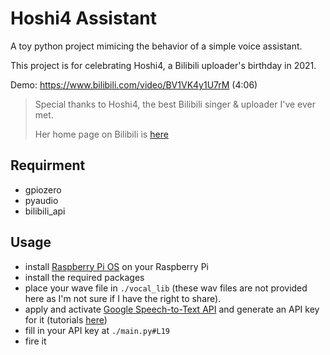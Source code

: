 # Hoshi4 Assistant

A toy python project mimicing the behavior of a simple voice assistant.

This project is for celebrating Hoshi4, a Bilibili uploader's birthday in 2021.

Demo: https://www.bilibili.com/video/BV1VK4y1U7rM (4:06)

> Special thanks to Hoshi4, the best Bilibili singer & uploader I've ever met.
>
> Her home page on Bilibili is [here](https://space.bilibili.com/1401928/)

## Requirment

* gpiozero
* pyaudio
* bilibili_api

## Usage

* install [Raspberry Pi OS](https://www.raspberrypi.org/software/) on your Raspberry Pi
* install the required packages
* place your wave file in `./vocal_lib` (these wav files are not provided here as I'm not sure if I have the right to share).
* apply and activate [Google Speech-to-Text API](https://cloud.google.com/speech-to-text) and generate an API key for it (tutorials [here](https://segmentfault.com/a/1190000014000349))
* fill in your API key at `./main.py#L19`
* fire it

